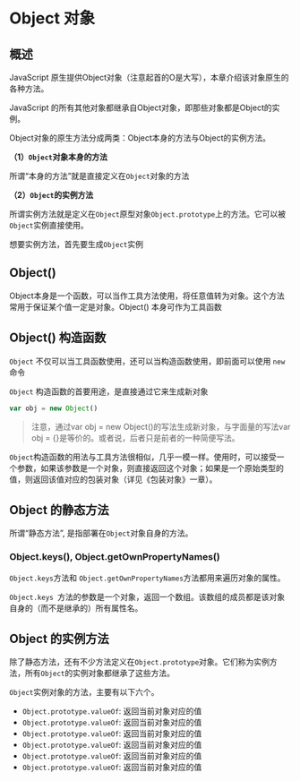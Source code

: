 # Object 对象

## 概述

JavaScript 原生提供Object对象（注意起首的O是大写），本章介绍该对象原生的各种方法。

JavaScript 的所有其他对象都继承自Object对象，即那些对象都是Object的实例。

Object对象的原生方法分成两类：Object本身的方法与Object的实例方法。

**（1）`Object`对象本身的方法**

所谓“本身的方法”就是直接定义在`Object`对象的方法

**（2）`Object`的实例方法**

所谓实例方法就是定义在`Object`原型对象`Object.prototype`上的方法。它可以被`Object`实例直接使用。

想要实例方法，首先要生成`Object`实例

## Object()

Object本身是一个函数，可以当作工具方法使用，将任意值转为对象。这个方法常用于保证某个值一定是对象。Object() 本身可作为工具函数

## Object() 构造函数

`Object` 不仅可以当工具函数使用，还可以当构造函数使用，即前面可以使用 `new` 命令

`Object` 构造函数的首要用途，是直接通过它来生成新对象

```js
var obj = new Object()
```

> 注意，通过var obj = new Object()的写法生成新对象，与字面量的写法var obj = {}是等价的。或者说，后者只是前者的一种简便写法。

`Object`构造函数的用法与工具方法很相似，几乎一模一样。使用时，可以接受一个参数，如果该参数是一个对象，则直接返回这个对象；如果是一个原始类型的值，则返回该值对应的包装对象（详见《包装对象》一章）。



## Object 的静态方法

所谓“静态方法”, 是指部署在`Object`对象自身的方法。

### Object.keys(), Object.getOwnPropertyNames()

`Object.keys`方法和 `Object.getOwnPropertyNames`方法都用来遍历对象的属性。

`Object.keys `方法的参数是一个对象，返回一个数组。该数组的成员都是该对象自身的（而不是继承的）所有属性名。

## Object 的实例方法

除了静态方法，还有不少方法定义在`Object.prototype`对象。它们称为实例方法，所有`Object`的实例对象都继承了这些方法。

`Object`实例对象的方法，主要有以下六个。

* `Object.prototype.valueOf`: 返回当前对象对应的值
* `Object.prototype.valueOf`: 返回当前对象对应的值
* `Object.prototype.valueOf`: 返回当前对象对应的值
* `Object.prototype.valueOf`: 返回当前对象对应的值
* `Object.prototype.valueOf`: 返回当前对象对应的值
* `Object.prototype.valueOf`: 返回当前对象对应的值

